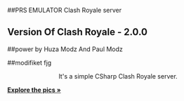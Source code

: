##PRS EMULATOR Clash Royale server
## Version Of Clash Royale - 2.0.0

##power by Huza Modz And Paul Modz


##modifiket fjg

<p align="center">
    It's a simple CSharp Clash Royale server.
    <br />
    <a href="https://github.com/jakovmarkovanovic/PRS-EMULATOR/blob/master/Screenshot_2019-06-02-18-42-11.png
">
<a href="https://github.com/jakovmarkovanovic/PRS-EMULATOR/blob/master/Screenshot_2019-06-04-23-52-32.png">

<strong>Explore the pics »</strong></a>
    <br />

